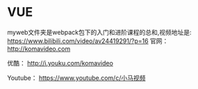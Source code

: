 # VUE
myweb文件夹是webpack包下的入门和进阶课程的总和,视频地址是:
https://www.bilibili.com/video/av24419291/?p=16
官网：
http://komavideo.com

优酷：
http://i.youku.com/komavideo

Youtube：
https://www.youtube.com/c/小马视频